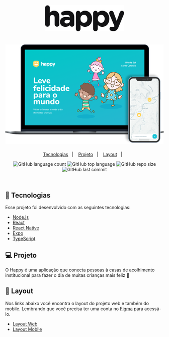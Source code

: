 <p align="center">
  <img alt="Happy" src="https://github.com/rocketseat-education/nlw-03-omnistack/raw/master/.github/logo.svg" width="50%">
</p>

<h1 align="center">
    <img alt="Happy" title="Happy" src="https://github.com/rocketseat-education/nlw-03-omnistack/raw/master/.github/happy.png" />
</h1>

<p align="center">
  <a href="#-tecnologias">Tecnologias</a>&nbsp;&nbsp;&nbsp;|&nbsp;&nbsp;&nbsp;
  <a href="#-projeto">Projeto</a>&nbsp;&nbsp;&nbsp;|&nbsp;&nbsp;&nbsp;
  <a href="#-layout">Layout</a>&nbsp;&nbsp;&nbsp;|&nbsp;&nbsp;&nbsp;
</p>

<p align="center">
  <img alt="GitHub language count" src="https://img.shields.io/github/languages/count/lucassantana12/nlw-3">
  <img alt="GitHub top language" src="https://img.shields.io/github/languages/top/lucassantana12/nlw-3">
  <img alt="GitHub repo size" src="https://img.shields.io/github/repo-size/lucassantana12/nlw-3">
  <img alt="GitHub last commit" src="https://img.shields.io/github/last-commit/lucassantana12/nlw-3">
</p>

<br>



## 🚀 Tecnologias

Esse projeto foi desenvolvido com as seguintes tecnologias:

- [Node.js](https://nodejs.org/en/)
- [React](https://reactjs.org)
- [React Native](https://facebook.github.io/react-native/)
- [Expo](https://expo.io/)
- [TypeScript](https://www.typescriptlang.org/)

## 💻 Projeto

O Happy é uma aplicação que conecta pessoas à casas de acolhimento institucional para fazer o dia de muitas crianças mais feliz 💜

## 🔖 Layout

Nos links abaixo você encontra o layout do projeto web e também do mobile. Lembrando que você precisa ter uma conta no [Figma](http://figma.com/) para acessá-lo.

- [Layout Web](https://www.figma.com/file/mDEbnoojksG4w8sOxmudh3/Happy-Web)
- [Layout Mobile](https://www.figma.com/file/X27FfVxAgy9f5IFa7ONlph/Happy-Mobile)

